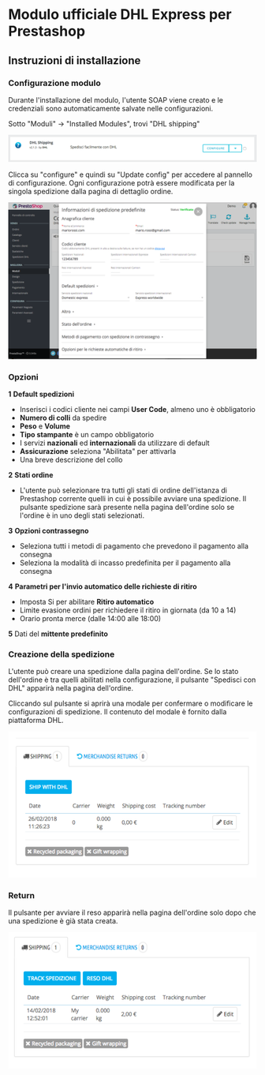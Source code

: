 Modulo ufficiale DHL Express per Prestashop
===========================

## Instruzioni di installazione

### Configurazione modulo

Durante l'installazione del modulo, l'utente SOAP viene creato e le credenziali sono automaticamente salvate nelle configurazioni.

Sotto "Moduli" -> "Installed Modules", trovi "DHL shipping"

![Magento configuration](./docs/config1.png)

Clicca su "configure" e quindi su "Update config" per accedere al pannello di configurazione. Ogni configurazione potrà essere modificata per la singola spedizione dalla pagina di dettaglio ordine.

![DHL configuration](./docs/config2.png)

### Opzioni

__1__ __Default spedizioni__

- Inserisci i codici cliente nei campi __User Code__, almeno uno è obbligatorio
- __Numero di colli__ da spedire
- __Peso__ e __Volume__ 
- __Tipo stampante__ è un campo obbligatorio
- I servizi __nazionali__ ed __internazionali__ da utilizzare di default
- __Assicurazione__ seleziona "Abilitata" per attivarla
- Una breve descrizione del collo

__2__ __Stati ordine__

- L'utente può selezionare tra tutti gli stati di ordine dell'istanza di Prestashop corrente quelli in cui è possibile avviare una spedizione.
Il pulsante spedizione sarà presente nella pagina dell'ordine solo se l'ordine è in uno degli stati selezionati.

__3__ __Opzioni contrassegno__

- Seleziona tutti i metodi di pagamento che prevedono il pagamento alla consegna
- Seleziona la modalità di incasso predefinita per il pagamento alla consegna

__4__ __Parametri per l'invio automatico delle richieste di ritiro__

- Imposta Si per abilitare __Ritiro automatico__
- Limite evasione ordini per richiedere il ritiro in giornata (da 10 a 14)
- Orario pronta merce (dalle 14:00 alle 18:00)

__5__ Dati del __mittente predefinito__

### Creazione della spedizione

L'utente può creare una spedizione dalla pagina dell'ordine.
Se lo stato dell'ordine è tra quelli abilitati nella configurazione, il pulsante "Spedisci con DHL" apparirà nella pagina dell'ordine.

Cliccando sul pulsante si aprirà una modale per confermare o modificare le configurazioni di spedizione. Il contenuto del modale è fornito dalla piattaforma DHL.

![Ship button](./docs/order1.png)

### Return

Il pulsante per avviare il reso apparirà nella pagina dell'ordine solo dopo che una spedizione è già stata creata. 

![Ship button](./docs/order2.png)